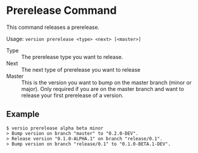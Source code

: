 
# Prerelease Command

This command releases a prerelease.

Usage: `version prerelease <type> <next> [<master>]`

<dl>
  <dt>Type</dt>
  <dd>The prerelease type you want to release.</dd>
  <dt>Next</dt>
  <dd>The next type of prerelease you want to release</dd>
  <dt>Master</dt>
  <dd>This is the version you want to bump on the master branch (minor or major). Only required if you are on the master branch and want to release your first prerelease of a version.</dd>
</dl>

## Example

```
$ versio prerelease alpha beta minor
> Bump version on branch "master" to "0.2.0-DEV".
> Release version "0.1.0-ALPHA.1" on branch "release/0.1".
> Bump version on branch "release/0.1" to "0.1.0-BETA.1-DEV".
```
